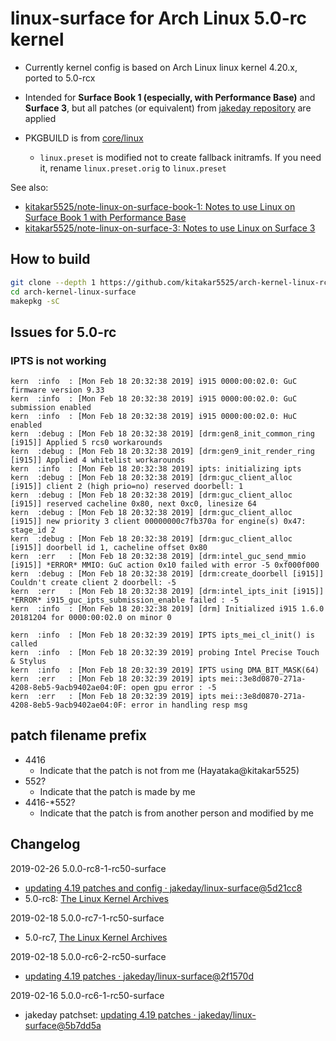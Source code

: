 # linux-surface for Arch Linux 5.0-rc kernel

- Currently kernel config is based on Arch Linux linux kernel 4.20.x, ported to 5.0-rcx

- Intended for **Surface Book 1 (especially, with Performance Base)** and **Surface 3**, but all patches (or equivalent) from [jakeday repository](https://github.com/jakeday/linux-surface) are applied

- PKGBUILD is from [core/linux](https://git.archlinux.org/svntogit/packages.git/?h=packages/linux)
	- `linux.preset` is modified not to create fallback initramfs. If you need it, rename `linux.preset.orig` to `linux.preset`

See also:
- [kitakar5525/note-linux-on-surface-book-1: Notes to use Linux on Surface Book 1 with Performance Base](https://github.com/kitakar5525/note-linux-on-surface-book-1)
- [kitakar5525/note-linux-on-surface-3: Notes to use Linux on Surface 3](https://github.com/kitakar5525/note-linux-on-surface-3)



## How to build

```bash
git clone --depth 1 https://github.com/kitakar5525/arch-kernel-linux-rc50-surface
cd arch-kernel-linux-surface
makepkg -sC
```



## Issues for 5.0-rc

### IPTS is not working

```
kern  :info  : [Mon Feb 18 20:32:38 2019] i915 0000:00:02.0: GuC firmware version 9.33
kern  :info  : [Mon Feb 18 20:32:38 2019] i915 0000:00:02.0: GuC submission enabled
kern  :info  : [Mon Feb 18 20:32:38 2019] i915 0000:00:02.0: HuC enabled
kern  :debug : [Mon Feb 18 20:32:38 2019] [drm:gen8_init_common_ring [i915]] Applied 5 rcs0 workarounds
kern  :debug : [Mon Feb 18 20:32:38 2019] [drm:gen9_init_render_ring [i915]] Applied 4 whitelist workarounds
kern  :info  : [Mon Feb 18 20:32:38 2019] ipts: initializing ipts
kern  :debug : [Mon Feb 18 20:32:38 2019] [drm:guc_client_alloc [i915]] client 2 (high prio=no) reserved doorbell: 1
kern  :debug : [Mon Feb 18 20:32:38 2019] [drm:guc_client_alloc [i915]] reserved cacheline 0x80, next 0xc0, linesize 64
kern  :debug : [Mon Feb 18 20:32:38 2019] [drm:guc_client_alloc [i915]] new priority 3 client 00000000c7fb370a for engine(s) 0x47: stage_id 2
kern  :debug : [Mon Feb 18 20:32:38 2019] [drm:guc_client_alloc [i915]] doorbell id 1, cacheline offset 0x80
kern  :err   : [Mon Feb 18 20:32:38 2019] [drm:intel_guc_send_mmio [i915]] *ERROR* MMIO: GuC action 0x10 failed with error -5 0xf000f000
kern  :debug : [Mon Feb 18 20:32:38 2019] [drm:create_doorbell [i915]] Couldn't create client 2 doorbell: -5
kern  :err   : [Mon Feb 18 20:32:38 2019] [drm:intel_ipts_init [i915]] *ERROR* i915_guc_ipts_submission_enable failed : -5
kern  :info  : [Mon Feb 18 20:32:38 2019] [drm] Initialized i915 1.6.0 20181204 for 0000:00:02.0 on minor 0

kern  :info  : [Mon Feb 18 20:32:39 2019] IPTS ipts_mei_cl_init() is called
kern  :info  : [Mon Feb 18 20:32:39 2019] probing Intel Precise Touch & Stylus
kern  :info  : [Mon Feb 18 20:32:39 2019] IPTS using DMA_BIT_MASK(64)
kern  :err   : [Mon Feb 18 20:32:39 2019] ipts mei::3e8d0870-271a-4208-8eb5-9acb9402ae04:0F: open gpu error : -5
kern  :err   : [Mon Feb 18 20:32:39 2019] ipts mei::3e8d0870-271a-4208-8eb5-9acb9402ae04:0F: error in handling resp msg
```



## patch filename prefix

- 4416
	- Indicate that the patch is not from me (Hayataka@kitakar5525)
- 552?
	- Indicate that the patch is made by me
- 4416-*552?
	- Indicate that the patch is from another person and modified by me



## Changelog

2019-02-26 5.0.0-rc8-1-rc50-surface
- [updating 4.19 patches and config · jakeday/linux-surface@5d21cc8](https://github.com/jakeday/linux-surface/commit/5d21cc824c9b41e65f92fdebcbcccd2181b9393f)
- 5.0-rc8: [The Linux Kernel Archives](https://www.kernel.org/)

2019-02-18 5.0.0-rc7-1-rc50-surface
- 5.0-rc7, [The Linux Kernel Archives](https://www.kernel.org/)

2019-02-18 5.0.0-rc6-2-rc50-surface
- [updating 4.19 patches · jakeday/linux-surface@2f1570d](https://github.com/jakeday/linux-surface/commit/2f1570d509eb7de8330ad4bc01b725c501ab9a8c)

2019-02-16 5.0.0-rc6-1-rc50-surface
-  jakeday patchset: [updating 4.19 patches · jakeday/linux-surface@5b7dd5a](https://github.com/jakeday/linux-surface/commit/5b7dd5a7a9967c34f04c7108f5c7fbe326e261e2)